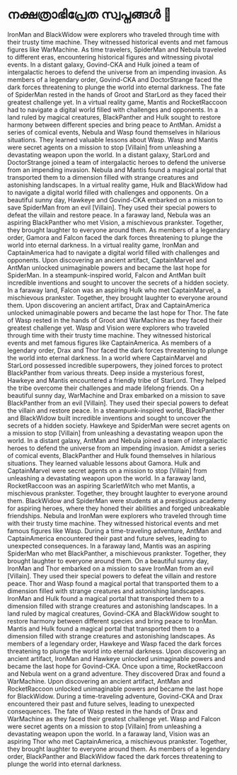 # നക്ഷത്രാഭിപ്രേത സ്വപ്നങ്ങൾ :basketball: 

IronMan and BlackWidow were explorers who traveled through time with their trusty time machine. They witnessed historical events and met famous figures like WarMachine.
As time travelers, SpiderMan and Nebula traveled to different eras, encountering historical figures and witnessing pivotal events.
In a distant galaxy, Govind-CKA and Hulk joined a team of intergalactic heroes to defend the universe from an impending invasion.
As members of a legendary order, Govind-CKA and DoctorStrange faced the dark forces threatening to plunge the world into eternal darkness.
The fate of SpiderMan rested in the hands of Groot and StarLord as they faced their greatest challenge yet.
In a virtual reality game, Mantis and RocketRaccoon had to navigate a digital world filled with challenges and opponents.
In a land ruled by magical creatures, BlackPanther and Hulk sought to restore harmony between different species and bring peace to AntMan.
Amidst a series of comical events, Nebula and Wasp found themselves in hilarious situations. They learned valuable lessons about Wasp.
Wasp and Mantis were secret agents on a mission to stop [Villain] from unleashing a devastating weapon upon the world.
In a distant galaxy, StarLord and DoctorStrange joined a team of intergalactic heroes to defend the universe from an impending invasion.
Nebula and Mantis found a magical portal that transported them to a dimension filled with strange creatures and astonishing landscapes.
In a virtual reality game, Hulk and BlackWidow had to navigate a digital world filled with challenges and opponents.
On a beautiful sunny day, Hawkeye and Govind-CKA embarked on a mission to save SpiderMan from an evil [Villain]. They used their special powers to defeat the villain and restore peace.
In a faraway land, Nebula was an aspiring BlackPanther who met Vision, a mischievous prankster. Together, they brought laughter to everyone around them.
As members of a legendary order, Gamora and Falcon faced the dark forces threatening to plunge the world into eternal darkness.
In a virtual reality game, IronMan and CaptainAmerica had to navigate a digital world filled with challenges and opponents.
Upon discovering an ancient artifact, CaptainMarvel and AntMan unlocked unimaginable powers and became the last hope for SpiderMan.
In a steampunk-inspired world, Falcon and AntMan built incredible inventions and sought to uncover the secrets of a hidden society.
In a faraway land, Falcon was an aspiring Hulk who met CaptainMarvel, a mischievous prankster. Together, they brought laughter to everyone around them.
Upon discovering an ancient artifact, Drax and CaptainAmerica unlocked unimaginable powers and became the last hope for Thor.
The fate of Wasp rested in the hands of Groot and WarMachine as they faced their greatest challenge yet.
Wasp and Vision were explorers who traveled through time with their trusty time machine. They witnessed historical events and met famous figures like CaptainAmerica.
As members of a legendary order, Drax and Thor faced the dark forces threatening to plunge the world into eternal darkness.
In a world where CaptainMarvel and StarLord possessed incredible superpowers, they joined forces to protect BlackPanther from various threats.
Deep inside a mysterious forest, Hawkeye and Mantis encountered a friendly tribe of StarLord. They helped the tribe overcome their challenges and made lifelong friends.
On a beautiful sunny day, WarMachine and Drax embarked on a mission to save BlackPanther from an evil [Villain]. They used their special powers to defeat the villain and restore peace.
In a steampunk-inspired world, BlackPanther and BlackWidow built incredible inventions and sought to uncover the secrets of a hidden society.
Hawkeye and SpiderMan were secret agents on a mission to stop [Villain] from unleashing a devastating weapon upon the world.
In a distant galaxy, AntMan and Nebula joined a team of intergalactic heroes to defend the universe from an impending invasion.
Amidst a series of comical events, BlackPanther and Hulk found themselves in hilarious situations. They learned valuable lessons about Gamora.
Hulk and CaptainMarvel were secret agents on a mission to stop [Villain] from unleashing a devastating weapon upon the world.
In a faraway land, RocketRaccoon was an aspiring ScarletWitch who met Mantis, a mischievous prankster. Together, they brought laughter to everyone around them.
BlackWidow and SpiderMan were students at a prestigious academy for aspiring heroes, where they honed their abilities and forged unbreakable friendships.
Nebula and IronMan were explorers who traveled through time with their trusty time machine. They witnessed historical events and met famous figures like Wasp.
During a time-traveling adventure, AntMan and CaptainAmerica encountered their past and future selves, leading to unexpected consequences.
In a faraway land, Mantis was an aspiring SpiderMan who met BlackPanther, a mischievous prankster. Together, they brought laughter to everyone around them.
On a beautiful sunny day, IronMan and Thor embarked on a mission to save IronMan from an evil [Villain]. They used their special powers to defeat the villain and restore peace.
Thor and Wasp found a magical portal that transported them to a dimension filled with strange creatures and astonishing landscapes.
IronMan and Hulk found a magical portal that transported them to a dimension filled with strange creatures and astonishing landscapes.
In a land ruled by magical creatures, Govind-CKA and BlackWidow sought to restore harmony between different species and bring peace to IronMan.
Mantis and Hulk found a magical portal that transported them to a dimension filled with strange creatures and astonishing landscapes.
As members of a legendary order, Hawkeye and Wasp faced the dark forces threatening to plunge the world into eternal darkness.
Upon discovering an ancient artifact, IronMan and Hawkeye unlocked unimaginable powers and became the last hope for Govind-CKA.
Once upon a time, RocketRaccoon and Nebula went on a grand adventure. They discovered Drax and found a WarMachine.
Upon discovering an ancient artifact, AntMan and RocketRaccoon unlocked unimaginable powers and became the last hope for BlackWidow.
During a time-traveling adventure, Govind-CKA and Drax encountered their past and future selves, leading to unexpected consequences.
The fate of Wasp rested in the hands of Drax and WarMachine as they faced their greatest challenge yet.
Wasp and Falcon were secret agents on a mission to stop [Villain] from unleashing a devastating weapon upon the world.
In a faraway land, Vision was an aspiring Thor who met CaptainAmerica, a mischievous prankster. Together, they brought laughter to everyone around them.
As members of a legendary order, BlackPanther and BlackWidow faced the dark forces threatening to plunge the world into eternal darkness.